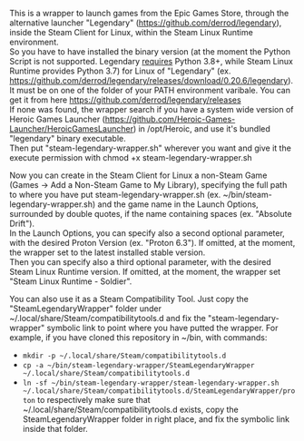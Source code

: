 This is a wrapper to launch games from the Epic Games Store, through the alternative launcher "Legendary" (https://github.com/derrod/legendary), inside the Steam Client for Linux, within the Steam Linux Runtime environment.  
So you have to have installed the binary version (at the moment the Python Script is not supported. Legendary [requires](https://github.com/derrod/legendary#requirements) Python 3.8+, while Steam Linux Runtime provides Python 3.7) for Linux of "Legendary" (ex. https://github.com/derrod/legendary/releases/download/0.20.6/legendary). It must be on one of the folder of your PATH environment varibale.
You can get it from here https://github.com/derrod/legendary/releases  
If none was found, the wrapper search if you have a system wide version of Heroic Games Launcher (https://github.com/Heroic-Games-Launcher/HeroicGamesLauncher) in /opt/Heroic, and use it's bundled "legendary" binary executable.  
Then put "steam-legendary-wrapper.sh" wherever you want and give it the execute permission with chmod +x steam-legendary-wrapper.sh

Now you can create in the Steam Client for Linux a non-Steam Game (Games -> Add a Non-Steam Game to My Library), specifying the full path to where you have put steam-legendary-wrapper.sh (ex. ~/bin/steam-legendary-wrapper.sh) and the game name in the Launch Options, surrounded by double quotes, if the name containing spaces (ex. "Absolute Drift").  
In the Launch Options, you can specify also a second optional parameter, with the desired Proton Version (ex. "Proton 6.3"). If omitted, at the moment, the wrapper set to the latest installed stable version.  
Then you can specify also a third optional parameter, with the desired Steam Linux Runtime version. If omitted, at the moment, the wrapper set "Steam Linux Runtime - Soldier". 

You can also use it as a Steam Compatibility Tool. Just copy the "SteamLegendaryWrapper" folder under ~/.local/share/Steam/compatibilitytools.d and fix the "steam-legendary-wrapper" symbolic link to point where you have putted the wrapper. For example, if you have cloned this repository in ~/bin, with commands:
- `mkdir -p ~/.local/share/Steam/compatibilitytools.d`
- `cp -a ~/bin/steam-legendary-wrapper/SteamLegendaryWrapper ~/.local/share/Steam/compatibilitytools.d`
- `ln -sf ~/bin/steam-legendary-wrapper/steam-legendary-wrapper.sh ~/.local/share/Steam/compatibilitytools.d/SteamLegendaryWrapper/proton`
to respectively make sure that ~/.local/share/Steam/compatibilitytools.d exists, copy the SteamLegendaryWrapper folder in right place, and fix the symbolic link inside that folder.
